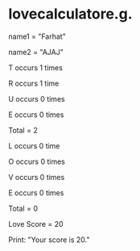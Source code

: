 # lovecalculatore.g.

name1 = "Farhat"

name2 = "AJAJ"

T occurs 1 times

R occurs 1 time

U occurs 0 times

E occurs 0 times

Total = 2

L occurs 0 time

O occurs 0 times

V occurs 0 times

E occurs 0 times

Total = 0

Love Score = 20

Print: "Your score is 20."
